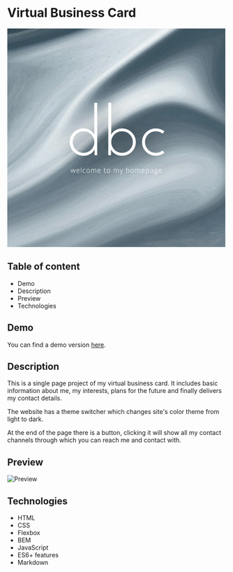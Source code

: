 # Virtual Business Card

![Bartek](https://github.com/bartekdbc/homepage/blob/main/images/share.png)

## Table of content

- Demo
- Description
- Preview
- Technologies

## Demo

You can find a demo version [here](https://bartekdbc.github.io/homepage/).

## Description

This is a single page project of my virtual business card. It includes basic information about me, my interests, plans for the future and finally delivers my contact details.

The website has a theme switcher which changes site's color theme from light to dark.

At the end of the page there is a button, clicking it will show all my contact channels through which you can reach me and contact with.

## Preview

![Preview](https://github.com/bartekdbc/homepage/blob/main/images/Preview.gif)

## Technologies

- HTML
- CSS
- Flexbox
- BEM
- JavaScript
- ES6+ features
- Markdown
